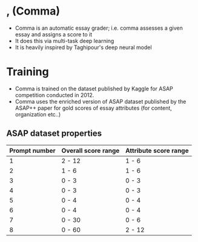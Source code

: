 # **,** (Comma)
* Comma is an automatic essay grader; i.e. comma assesses a given essay and assigns a score to it
* It does this via multi-task deep learning
* It is heavily inspired by Taghipour's deep neural model

# Training
* Comma is trained on the dataset published by Kaggle for ASAP competition conducted in 2012.
* Comma uses the enriched version of ASAP dataset published by the ASAP++ paper for gold scores of essay attributes (for content, organization etc..)

## ASAP dataset properties

| Prompt number | Overall score range | Attribute score range |
|---------------|---------------------|-----------------------|
|1              |  2 - 12             |         1 - 6         |
|2              |  1 - 6              |         1 - 6         |
|3              |  0 - 3              |         0 - 3         |
|4              |  0 - 3              |         0 - 3         |
|5              |  0 - 4              |         0 - 4         |
|6              |  0 - 4              |         0 - 4         |
|7              |  0 - 30             |         0 - 6         |
|8              |  0 - 60             |         2 - 12        |
